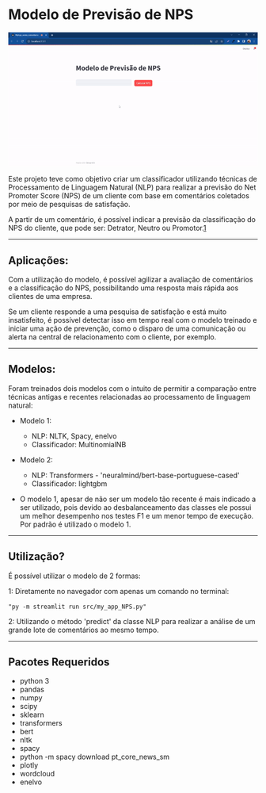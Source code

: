 # Modelo de Previsão de NPS
[![Demonstração de Uso](src/images/streamlit_record.gif)](src/images/streamlit_record.gif)

Este projeto teve como objetivo criar um classificador utilizando técnicas de Processamento de Linguagem Natural (NLP) para realizar a previsão do Net Promoter Score (NPS) de um cliente com base em comentários coletados por meio de pesquisas de satisfação.

A partir de um comentário, é possível indicar a previsão da classificação do NPS do cliente, que pode ser: Detrator, Neutro ou Promotor.[1](https://pt.wikipedia.org/wiki/Net_Promoter_Score)

--------------------------------
## Aplicações:
Com a utilização do modelo, é possível agilizar a avaliação de comentários e a classificação do NPS, possibilitando uma resposta mais rápida aos clientes de uma empresa.

Se um cliente responde a uma pesquisa de satisfação e está muito insatisfeito, é possível detectar isso em tempo real com o modelo treinado e iniciar uma ação de prevenção, como o disparo de uma comunicação ou alerta na central de relacionamento com o cliente, por exemplo.

--------------------------------
## Modelos:
Foram treinados dois modelos com o intuito de permitir a comparação entre técnicas antigas e recentes relacionadas ao processamento de linguagem natural:

- Modelo 1: 
    - NLP: NLTK, Spacy, enelvo
    - Classificador: MultinomialNB

- Modelo 2: 
    - NLP: Transformers - 'neuralmind/bert-base-portuguese-cased'
    - Classificador: lightgbm

- O modelo 1, apesar de não ser um modelo tão recente é mais indicado a ser utilizado, pois devido ao desbalanceamento das classes ele possui um melhor desempenho nos testes F1 e um menor tempo de execução. Por padrão é utilizado o modelo 1.

--------------------------------
## Utilização?
É possível utilizar o modelo de 2 formas:

1: Diretamente no navegador com apenas um comando no terminal:

    "py -m streamlit run src/my_app_NPS.py"

2: Utilizando o método 'predict' da classe NLP para realizar a análise de um grande lote de comentários ao mesmo tempo.

--------------------------------
## Pacotes Requeridos
- python 3
- pandas
- numpy
- scipy
- sklearn
- transformers
- bert
- nltk
- spacy
- python -m spacy download pt_core_news_sm
- plotly
- wordcloud
- enelvo

